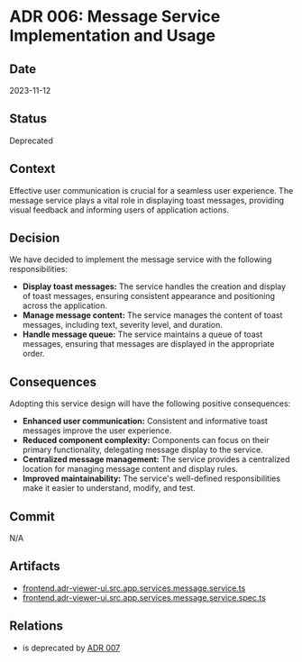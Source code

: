 # ADR 006: Message Service Implementation and Usage

## Date

2023-11-12

## Status

Deprecated

## Context

Effective user communication is crucial for a seamless user experience. The message service plays a vital role in displaying toast messages, providing visual feedback and informing users of application actions.

## Decision

We have decided to implement the message service with the following responsibilities:

- **Display toast messages:** The service handles the creation and display of toast messages, ensuring consistent appearance and positioning across the application.
- **Manage message content:** The service manages the content of toast messages, including text, severity level, and duration.
- **Handle message queue:** The service maintains a queue of toast messages, ensuring that messages are displayed in the appropriate order.

## Consequences

Adopting this service design will have the following positive consequences:

- **Enhanced user communication:** Consistent and informative toast messages improve the user experience.
- **Reduced component complexity:** Components can focus on their primary functionality, delegating message display to the service.
- **Centralized message management:** The service provides a centralized location for managing message content and display rules.
- **Improved maintainability:** The service's well-defined responsibilities make it easier to understand, modify, and test.

## Commit

N/A

## Artifacts

- [frontend.adr-viewer-ui.src.app.services.message.service.ts](../../frontend/adr-viewer-ui/src/app/services/message.service.ts)
- [frontend.adr-viewer-ui.src.app.services.message.service.spec.ts](../../frontend/adr-viewer-ui/src/app/services/message.service.spec.ts)

## Relations

- is deprecated by [ADR 007](adr-007.md)